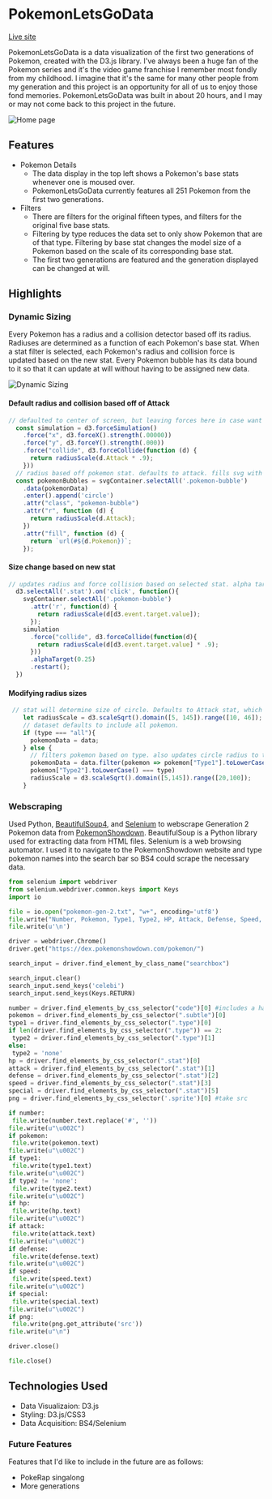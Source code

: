 
# PokemonLetsGoData
[Live site](https://marshallycheng.github.io/PokemonLetsGoData/)

PokemonLetsGoData is a data visualization of the first two generations of Pokemon, created with the D3.js library. I've always been a huge fan of the Pokemon series and it's the video game franchise I remember most fondly from my childhood. I imagine that it's the same for many other people from my generation and this project is an opportunity for all of us to enjoy those fond memories. PokemonLetsGoData was built in about 20 hours, and I may or may not come back to this project in the future. 

![Home page](https://i.imgur.com/vYQGs0T.png)

## Features

* Pokemon Details
  * The data display in the top left shows a Pokemon's base stats whenever one is moused over. 
  * PokemonLetsGoData currently features all 251 Pokemon from the first two generations.
* Filters
  * There are filters for the original fifteen types, and filters for the original five base stats.
  * Filtering by type reduces the data set to only show Pokemon that are of that type. Filtering by base stat changes the model size of a Pokemon based on the scale of its corresponding base stat.
  * The first two generations are featured and the generation displayed can be changed at will.
  
## Highlights

### Dynamic Sizing

Every Pokemon has a radius and a collision detector based off its radius. Radiuses are determined as a function of each Pokemon's base stat. When a stat filter is selected, each Pokemon's radius and collision force is updated based on the new stat. Every Pokemon bubble has its data bound to it so that it can update at will without having to be assigned new data.

![Dynamic Sizing](https://i.imgur.com/75xFsts.gif)

#### Default radius and collision based off of Attack
```javascript
// defaulted to center of screen, but leaving forces here in case want to change later. collision is based off of bubble radius
  const simulation = d3.forceSimulation()
    .force("x", d3.forceX().strength(.00000))
    .force("y", d3.forceY().strength(.000))
    .force("collide", d3.forceCollide(function (d) {
      return radiusScale(d.Attack * .9);
    }))
  // radius based off pokemon stat. defaults to attack. fills svg with appropriate pokemon image
  const pokemonBubbles = svgContainer.selectAll('.pokemon-bubble')
    .data(pokemonData)
    .enter().append('circle')
    .attr("class", "pokemon-bubble")
    .attr("r", function (d) {
      return radiusScale(d.Attack);
    })
    .attr("fill", function (d) {
      return `url(#${d.Pokemon})`;
    });
```
#### Size change based on new stat
```javascript
// updates radius and force collision based on selected stat. alpha target and restart allows it to move again
  d3.selectAll('.stat').on('click', function(){
    svgContainer.selectAll('.pokemon-bubble')
      .attr('r', function(d) {
        return radiusScale(d[d3.event.target.value]);
      });
    simulation
      .force("collide", d3.forceCollide(function(d){
        return radiusScale(d[d3.event.target.value] * .9);
      }))
      .alphaTarget(0.25)
      .restart();
  })
```

#### Modifying radius sizes 
```javascript
 // stat will determine size of circle. Defaults to Attack stat, which ranges from 5 to about 140.
    let radiusScale = d3.scaleSqrt().domain([5, 145]).range([10, 46]);
    // dataset defaults to include all pokemon.
    if (type === "all"){
      pokemonData = data;
    } else {
      // filters pokemon based on type. also updates circle radius to take up more of the available space
      pokemonData = data.filter(pokemon => pokemon["Type1"].toLowerCase() === type || 
      pokemon["Type2"].toLowerCase() === type)
      radiusScale = d3.scaleSqrt().domain([5,145]).range([20,100]);
    }
 ```
 
 ### Webscraping
 
 Used Python, [BeautifulSoup4](https://www.crummy.com/software/BeautifulSoup/bs4/doc/), and [Selenium](http://selenium-python.readthedocs.io/) to webscrape Generation 2 Pokemon data from [PokemonShowdown](https://pokemonshowdown.com/). BeautifulSoup is a Python library used for extracting data from HTML files. Selenium is a web browsing automator. I used it to navigate to the PokemonShowdown website and type pokemon names into the search bar so BS4 could scrape the necessary data.
 ```python
 from selenium import webdriver
from selenium.webdriver.common.keys import Keys
import io 

file = io.open("pokemon-gen-2.txt", "w+", encoding='utf8')
file.write("Number, Pokemon, Type1, Type2, HP, Attack, Defense, Speed, Special, PNG".decode('utf8'))
file.write(u'\n')

driver = webdriver.Chrome()
driver.get("https://dex.pokemonshowdown.com/pokemon/")

search_input = driver.find_element_by_class_name("searchbox")

search_input.clear()
search_input.send_keys('celebi')
search_input.send_keys(Keys.RETURN)

number = driver.find_elements_by_css_selector("code")[0] #includes a hashtag, remove it 
pokemon = driver.find_elements_by_css_selector(".subtle")[0]
type1 = driver.find_elements_by_css_selector(".type")[0]
if len(driver.find_elements_by_css_selector(".type")) == 2:
  type2 = driver.find_elements_by_css_selector(".type")[1]
else:
  type2 = 'none'
hp = driver.find_elements_by_css_selector(".stat")[0]
attack = driver.find_elements_by_css_selector(".stat")[1]
defense = driver.find_elements_by_css_selector(".stat")[2]
speed = driver.find_elements_by_css_selector(".stat")[3]
special = driver.find_elements_by_css_selector(".stat")[5]
png = driver.find_elements_by_css_selector('.sprite')[0] #take src

if number:
  file.write(number.text.replace('#', ''))
file.write(u"\u002C")
if pokemon:
  file.write(pokemon.text)
file.write(u"\u002C")
if type1:
  file.write(type1.text)
file.write(u"\u002C")
if type2 != 'none':
  file.write(type2.text)
file.write(u"\u002C")
if hp:
  file.write(hp.text)
file.write(u"\u002C")
if attack:
  file.write(attack.text)
file.write(u"\u002C")
if defense:
  file.write(defense.text)
file.write(u"\u002C")
if speed:
  file.write(speed.text)
file.write(u"\u002C")
if special:
  file.write(special.text)
file.write(u"\u002C")
if png:
  file.write(png.get_attribute('src'))
file.write(u"\n")

driver.close()

file.close()

 ```
 
 ## Technologies Used
 
 * Data Visualizaion: D3.js
 * Styling: D3.js/CSS3
 * Data Acquisition: BS4/Selenium
 
 ### Future Features
 
 Features that I'd like to include in the future are as follows:
 * PokeRap singalong
 * More generations
 

